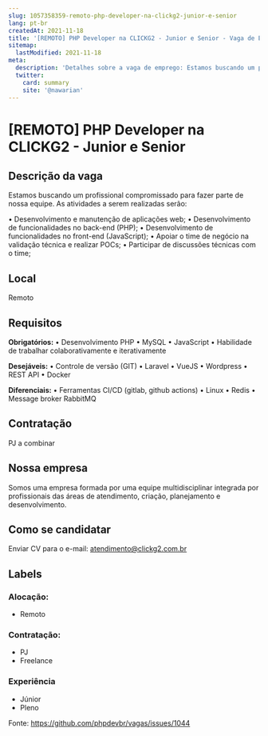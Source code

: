 ```yaml
---
slug: 1057358359-remoto-php-developer-na-clickg2-junior-e-senior
lang: pt-br
createdAt: 2021-11-18
title: '[REMOTO] PHP Developer na CLICKG2 - Junior e Senior - Vaga de Emprego'
sitemap:
  lastModified: 2021-11-18
meta:
  description: 'Detalhes sobre a vaga de emprego: Estamos buscando um profissional compromissado para fazer parte de nossa equipe. As atividades a serem realizadas serão: • Desenvolvimento e manutenção de aplicações web; • Desenvolvimento de funcionalidades no back-end (PHP); • Desenvolvimento de funcionalidades no front-end (JavaScript); • Apoiar o time de negócio na validação técnica e realizar POCs; • Participar de discussões técnicas com o time;'
  twitter:
    card: summary
    site: '@nawarian'
---
```


# [REMOTO] PHP Developer na CLICKG2 - Junior e Senior

## Descrição da vaga

Estamos buscando um profissional compromissado para fazer parte de nossa equipe. As atividades a serem realizadas serão:

• Desenvolvimento e manutenção de aplicações web;
• Desenvolvimento de funcionalidades no back-end (PHP);
• Desenvolvimento de funcionalidades no front-end (JavaScript);
• Apoiar o time de negócio na validação técnica e realizar POCs;
• Participar de discussões técnicas com o time;

## Local

Remoto

## Requisitos

**Obrigatórios:**
• Desenvolvimento PHP
• MySQL
• JavaScript
• Habilidade de trabalhar colaborativamente e iterativamente

**Desejáveis:**
• Controle de versão (GIT)
• Laravel
• VueJS
• Wordpress
• REST API
• Docker

**Diferenciais:**
• Ferramentas CI/CD (gitlab, github actions)
• Linux
• Redis
• Message broker RabbitMQ

## Contratação

PJ a combinar

## Nossa empresa

Somos uma empresa formada por uma equipe multidisciplinar integrada por profissionais das áreas de atendimento, criação, planejamento e desenvolvimento.

## Como se candidatar

Enviar CV para o e-mail: atendimento@clickg2.com.br

## Labels

### Alocação:
- Remoto

### Contratação:
- PJ
- Freelance

### Experiência
- Júnior
- Pleno

Fonte: https://github.com/phpdevbr/vagas/issues/1044